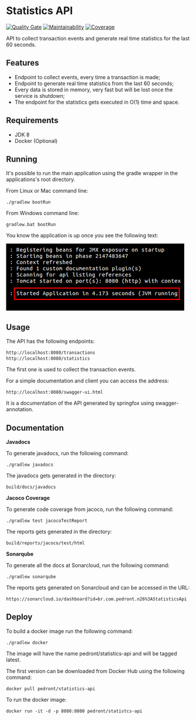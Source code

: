 # Statistics API
[![Quality Gate](https://sonarcloud.io/api/project_badges/measure?project=br.com.pedront.n26%3AStatisticsApi&metric=alert_status)](https://sonarcloud.io/dashboard?id=br.com.pedront.n26%3AStatisticsApi)
[![Maintainability](https://sonarcloud.io/api/project_badges/measure?project=br.com.pedront.n26%3AStatisticsApi&metric=sqale_rating)](https://sonarcloud.io/api/project_badges/measure?project=br.com.pedront.n26%3AStatisticsApi&metric=sqale_rating)
[![Coverage](https://sonarcloud.io/api/project_badges/measure?project=br.com.pedront.n26%3AStatisticsApi&metric=coverage)](https://sonarcloud.io/api/project_badges/measure?project=br.com.pedront.n26%3AStatisticsApi&metric=coverage)

API to collect transaction events and generate real time statistics for the last 60 seconds.

## Features
* Endpoint to collect events, every time a transaction is made;
* Endpoint to generate real time statistics from the last 60 seconds;
* Every data is stored in memory, very fast but will be lost once the service is shutdown;
* The endpoint for the statistics gets executed in O(1) time and space.

## Requirements
* JDK 8
* Docker (Optional)

## Running
It's possible to run the main application using the gradle wrapper in the applications's root 
directory.

From Linux or Mac command line:

    ./gradlew bootRun

From Windows command line:

    gradlew.bat bootRun

You know the application is up once you see the following text:

![bootRun OK](src/main/resources/images/bootrun-ok.png)

## Usage
    
The API has the following endpoints:

    http://localhost:8080/transactions  
    http://localhost:8080/statistics

The first one is used to collect the transaction events.

For a simple documentation and client you can access the address:

    http://localhost:8080/swagger-ui.html
    
It is a documentation of the API generated by springfox using swagger-annotation. 

## Documentation

**Javadocs**

To generate javadocs, run the following command:

    ./gradlew javadocs
    
The javadocs gets generated in the directory:

    build/docs/javadocs

**Jacoco Coverage**

To generate code coverage from jacoco, run the following command:

    ./gradlew test jacocoTestReport
    
The reports gets generated in the directory:

    build/reports/jacoco/test/html
    
**Sonarqube**

To generate all the docs at Sonarcloud, run the following command:

    ./gradlew sonarqube
    
The reports gets generated on Sonarcloud and can be accessed in the URL:

    https://sonarcloud.io/dashboard?id=br.com.pedront.n26%3AStatisticsApi
    
## Deploy

To build a docker image run the following command:

    ./gradlew docker

The image will have the name pedront/statistics-api and will be tagged latest.

The first version can be downloaded from Docker Hub using the following command:

    docker pull pedront/statistics-api

To run the docker image:

    docker run -it -d -p 8080:8080 pedront/statistcs-api
